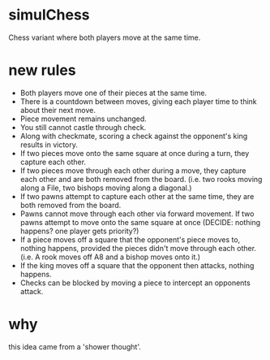 # simulChess
Chess variant where both players move at the same time.

# new rules

- Both players move one of their pieces at the same time.
- There is a countdown between moves, giving each player time to think about their next move.
- Piece movement remains unchanged.
- You still cannot castle through check.
- Along with checkmate, scoring a check against the opponent's king results in victory.
- If two pieces move onto the same square at once during a turn, they capture each other.
- If two pieces move through each other during a move, they capture each other and are both removed from the board. (i.e. two rooks moving along a File, two bishops moving along a diagonal.)
- If two pawns attempt to capture each other at the same time, they are both removed from the board.
- Pawns cannot move through each other via forward movement. If two pawns attempt to move onto the same square at once (DECIDE: nothing happens? one player gets priority?)
- If a piece moves off a square that the opponent's piece moves to, nothing happens, provided the pieces didn't move through each other. (i.e. A rook moves off A8 and a bishop moves onto it.)  
- If the king moves off a square that the opponent then attacks, nothing happens.
- Checks can be blocked by moving a piece to intercept an opponents attack.

# why

this idea came from a 'shower thought'.
